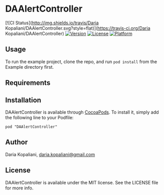 # DAAlertController

[![CI Status](http://img.shields.io/travis/Daria Kopaliani/DAAlertController.svg?style=flat)](https://travis-ci.org/Daria Kopaliani/DAAlertController)
[![Version](https://img.shields.io/cocoapods/v/DAAlertController.svg?style=flat)](http://cocoadocs.org/docsets/DAAlertController)
[![License](https://img.shields.io/cocoapods/l/DAAlertController.svg?style=flat)](http://cocoadocs.org/docsets/DAAlertController)
[![Platform](https://img.shields.io/cocoapods/p/DAAlertController.svg?style=flat)](http://cocoadocs.org/docsets/DAAlertController)

## Usage

To run the example project, clone the repo, and run `pod install` from the Example directory first.

## Requirements

## Installation

DAAlertController is available through [CocoaPods](http://cocoapods.org). To install
it, simply add the following line to your Podfile:

    pod "DAAlertController"

## Author

Daria Kopaliani, daria.kopaliani@gmail.com

## License

DAAlertController is available under the MIT license. See the LICENSE file for more info.

